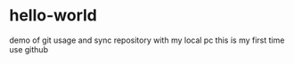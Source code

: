 # hello-world
demo of git usage and sync repository with my local pc
this is my first time use github
